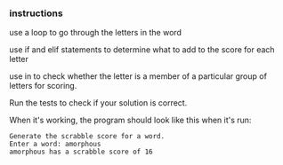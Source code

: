 ### instructions
use a loop to go through the letters in the word  

use if and elif statements to determine what to add to the score for each letter  

use in to check whether the letter is a member of a particular group of letters for scoring.  

Run the tests to check if your solution is correct. 


When it's working, the program should look like this when it's run: 

```
Generate the scrabble score for a word.
Enter a word: amorphous
amorphous has a scrabble score of 16
```